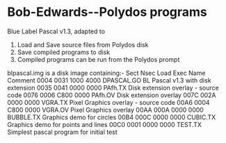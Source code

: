 # Bob-Edwards--Polydos programs
Blue Label Pascal v1.3, adapted to

1. Load and Save source files from Polydos disk
2. Save compiled programs to disk
3. Compiled programs can be run from the Polydos prompt

blpascal.img is a disk image containing:-
Sect   Nsec    Load    Exec   Name        Comment
0004   0031    1000    4000   DPASCAL.GO  BL Pascal v1.3 with disk extension
0035   0041    0000    0000   PAfh.TX     Disk extension overlay - source code
0076   0006    C800    0000   PAfh.OV     Disk extension overlay
007C   002A    0000    0000   VGRA.TX     Pixel Graphics overlay - source code
00A6   0004    C800    0000   VGRA.OV     Pixel Graphics overlay
00AA   000A    0000    0000   BUBBLE.TX   Graphics demo for circles
00B4   000C    0000    0000   CUBIC.TX    Graphics demo for points and lines
00C0   0001    0000    0000   TEST.TX     Simplest pascal program for initial test

     
